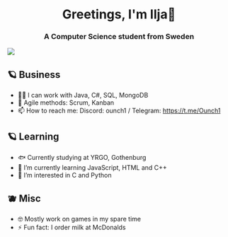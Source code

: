 <h1 align="center">Greetings, I'm Ilja👹</h1>
<h3 align="center">A Computer Science student from Sweden</h3>

![](https://i.imgur.com/JInS4Ko.png)

## 🪐 Business
- 🧑‍🏭 I can work with Java, C#, SQL, MongoDB
- 🐡 Agile methods: Scrum, Kanban
- 📫 How to reach me: Discord: ounch1 / Telegram: https://t.me/Ounch1
## 🪐 Learning
- 🐟 Currently studying at YRGO, Gothenburg
- 🌱 I’m currently learning JavaScript, HTML and C++
- 🐙 I’m interested in C and Python
## 🫐 Misc
- 🤓 Mostly work on games in my spare time
- ⚡ Fun fact: I order milk at McDonalds
